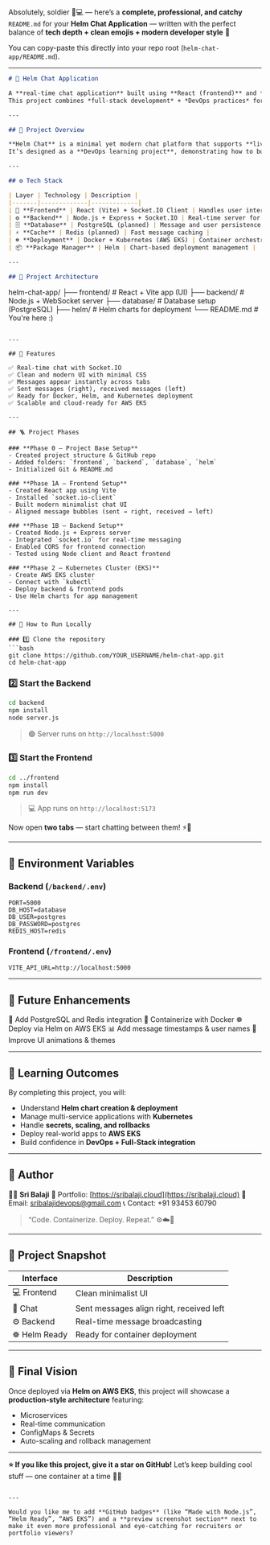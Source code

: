 Absolutely, soldier 🫡💻 — here’s a **complete, professional, and catchy** `README.md` for your **Helm Chat Application** —
written with the perfect balance of **tech depth + clean emojis + modern developer style** 🚀

You can copy-paste this directly into your repo root (`helm-chat-app/README.md`).

---

```markdown
# 💬 Helm Chat Application

A **real-time chat application** built using **React (frontend)** and **Node.js + Socket.IO (backend)** — designed, containerized, and prepared for **Kubernetes (EKS)** deployment with **Helm**.  
This project combines *full-stack development* + *DevOps practices* for a complete corporate-grade setup. ⚙️☁️  

---

## 🧠 Project Overview

**Helm Chat** is a minimal yet modern chat platform that supports **live message exchange** between users in real time.  
It’s designed as a **DevOps learning project**, demonstrating how to build, containerize, and deploy multi-service applications on AWS using Helm.

---

## ⚙️ Tech Stack

| Layer | Technology | Description |
|-------|-------------|-------------|
| 🎨 **Frontend** | React (Vite) + Socket.IO Client | Handles user interface & message events |
| ⚙️ **Backend** | Node.js + Express + Socket.IO | Real-time server for handling chat messages |
| 🗄️ **Database** | PostgreSQL (planned) | Message and user persistence |
| ⚡ **Cache** | Redis (planned) | Fast message caching |
| ☸️ **Deployment** | Docker + Kubernetes (AWS EKS) | Container orchestration |
| 📦 **Package Manager** | Helm | Chart-based deployment management |

---

## 🧭 Project Architecture

```

helm-chat-app/
├── frontend/        # React + Vite app (UI)
├── backend/         # Node.js + WebSocket server
├── database/        # Database setup (PostgreSQL)
├── helm/            # Helm charts for deployment
└── README.md        # You're here :)

````

---

## 🚀 Features

✅ Real-time chat with Socket.IO  
✅ Clean and modern UI with minimal CSS  
✅ Messages appear instantly across tabs  
✅ Sent messages (right), received messages (left)  
✅ Ready for Docker, Helm, and Kubernetes deployment  
✅ Scalable and cloud-ready for AWS EKS  

---

## 🪜 Project Phases

### **Phase 0 — Project Base Setup**
- Created project structure & GitHub repo  
- Added folders: `frontend`, `backend`, `database`, `helm`  
- Initialized Git & README.md  

### **Phase 1A — Frontend Setup**
- Created React app using Vite  
- Installed `socket.io-client`  
- Built modern minimalist chat UI  
- Aligned message bubbles (sent → right, received → left)  

### **Phase 1B — Backend Setup**
- Created Node.js + Express server  
- Integrated `socket.io` for real-time messaging  
- Enabled CORS for frontend connection  
- Tested using Node client and React frontend  

### **Phase 2 — Kubernetes Cluster (EKS)**
- Create AWS EKS cluster  
- Connect with `kubectl`  
- Deploy backend & frontend pods  
- Use Helm charts for app management  

---

## 🧩 How to Run Locally

### 1️⃣ Clone the repository
```bash
git clone https://github.com/YOUR_USERNAME/helm-chat-app.git
cd helm-chat-app
````

### 2️⃣ Start the Backend

```bash
cd backend
npm install
node server.js
```

> 🟢 Server runs on `http://localhost:5000`

### 3️⃣ Start the Frontend

```bash
cd ../frontend
npm install
npm run dev
```

> 💻 App runs on `http://localhost:5173`

Now open **two tabs** — start chatting between them! ⚡💬

---

## 🧱 Environment Variables

### Backend (`/backend/.env`)

```env
PORT=5000
DB_HOST=database
DB_USER=postgres
DB_PASSWORD=postgres
REDIS_HOST=redis
```

### Frontend (`/frontend/.env`)

```env
VITE_API_URL=http://localhost:5000
```

---

## 🧰 Future Enhancements

🚀 Add PostgreSQL and Redis integration
🧩 Containerize with Docker
☸️ Deploy via Helm on AWS EKS
📊 Add message timestamps & user names
💬 Improve UI animations & themes

---

## 📘 Learning Outcomes

By completing this project, you will:

* Understand **Helm chart creation & deployment**
* Manage multi-service applications with **Kubernetes**
* Handle **secrets, scaling, and rollbacks**
* Deploy real-world apps to **AWS EKS**
* Build confidence in **DevOps + Full-Stack integration**

---

## 🧠 Author

👨‍💻 **Sri Balaji**
🔗 Portfolio: [https://sribalaji.cloud](https://sribalaji.cloud)
📧 Email: [sribalajidevops@gmail.com](mailto:sribalajidevops@gmail.com)
📞 Contact: +91 93453 60790

> “Code. Containerize. Deploy. Repeat.” ⚙️☁️💬

---

## 🪩 Project Snapshot

| Interface     | Description                              |
| ------------- | ---------------------------------------- |
| 💻 Frontend   | Clean minimalist UI                      |
| 💬 Chat       | Sent messages align right, received left |
| ⚙️ Backend    | Real-time message broadcasting           |
| ☸️ Helm Ready | Ready for container deployment           |

---

## 🏁 Final Vision

Once deployed via **Helm on AWS EKS**, this project will showcase a **production-style architecture** featuring:

* Microservices
* Real-time communication
* ConfigMaps & Secrets
* Auto-scaling and rollback management

---

**⭐ If you like this project, give it a star on GitHub!**
Let’s keep building cool stuff — one container at a time 🧠🚀

```

---

Would you like me to add **GitHub badges** (like “Made with Node.js”, “Helm Ready”, “AWS EKS”) and a **preview screenshot section** next to make it even more professional and eye-catching for recruiters or portfolio viewers?
```
